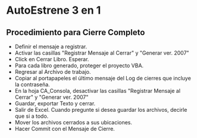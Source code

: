 
# AutoEstrene 3 en 1
## Procedimiento para Cierre Completo

* Definir el mensaje a registrar.
* Activar las casillas "Registrar Mensaje al Cerrar" y "Generar ver. 2007"
* Click en Cerrar Libro. Esperar.
* Para cada libro generado, proteger el proyecto VBA.
* Regresar al Archivo de trabajo.
* Copiar al portapapeles el último mensaje del Log de cierres que incluye la contraseña.
* En la hoja CA_Consola, desactivar las casillas "Registrar Mensaje al Cerrar" y "Generar ver. 2007"
* Guardar, exportar Texto y cerrar.
* Salir de Excel. Cuando pregunte si desea guardar los archivos, decirle que si a todo.  
* Mover los archivos cerrados a sus ubicaciones.
* Hacer Commit con el Mensaje de Cierre.